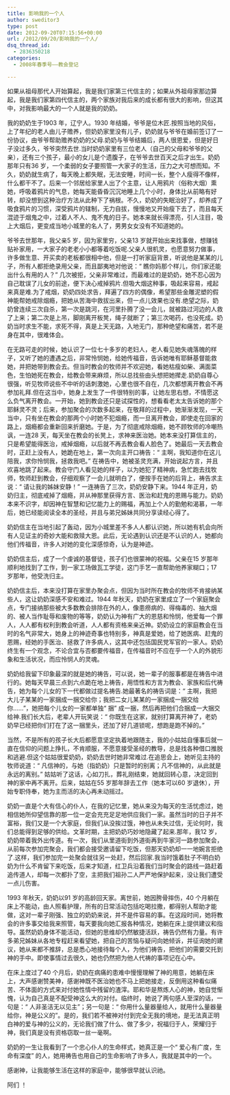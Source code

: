```yaml
---
title: 影响我的一个人
author: sweditor3
type: post
date: 2012-09-20T07:15:56+00:00
url: /2012/09/20/影响我的一个人/
dsq_thread_id:
  - 2836350218
categories:
  - 2008年春季号——教会登记

---
```

如果从祖母那代人开始算起，我是我们家第三代信主的；如果从外祖母家那边算起，我是我们家第四代信主的，两个家族对我后来的成长都有很大的影响，但这其中，对我影响最大的一个人就是我的奶奶。

我的奶奶生于1903 年，辽宁人。1930 年结婚，爷爷是位木匠.按照当地的风俗，上了年纪的老人由儿子赡养，但奶奶家里没有儿子，奶奶就与爷爷在婚前签订了一份协议，由爷爷帮助赡养奶奶的父母.奶奶与爷爷结婚后，两人很恩爱，但是好日子没过多久，爷爷突然去世.当时奶奶家里有三位老人（自己的父母和爷爷的父亲），还有三个孩子，最小的女儿是个遗腹子，在爷爷去世百天之后才出生。奶奶那年只有36 岁，一个柔弱的女子要照管一大家子的生活，压力之大可想而知。不久，奶奶就生病了，每天晚上都失眠，无法安睡，时间一长，整个人瘦得不像样，什么都干不了。后来一个邻居给家里人出了个主意，让人用鸦片（俗称大烟）熏她，呼吸着鸦片的气息，她每天能昏昏沉沉地睡上几个小时，身体比从前略有好转，却没想到这种治疗方法从此种下了祸根。不久，奶奶的失眠治好了，却养成了吸食鸦片的习惯，深受鸦片的辖制，无力自拔，慢慢地又开始瘦下去了，而且每天混迹于烟鬼之中，过着人不人、鬼不鬼的日子。她本来就长得漂亮，引人注目，吸上大烟后，更变成当地小城里的名人了，男男女女没有不知道她的。

爷爷去世那年，我父亲5 岁，因为家里穷，父亲13 岁就开始出来找事做，想赚钱贴补家用，一大家子的老老小小都等着吃饭呢.父亲人很机灵，也愿意努力做事，许多做生意、开买卖的老板都很相中他，但是一打听家庭背景，听说他是某某的儿子，所有人都拒绝录用父亲，而且鄙夷地对他说：“ 瞧你妈那个样儿，你们家还能出什么有用的人？” 几次被拒，父亲非常难过，而最难过的是奶奶，她不忍心因为自己耽误了儿女的前途，便下决心戒掉鸦片.但吸大烟这种事，吸起来容易，戒起来真是难.为了戒烟，奶奶四处求告，拜遍了四方的偶像，希望那些金雕泥塑的假神能帮她戒除烟瘾，把她从苦海中救拔出来，但一点儿效果也没有.绝望之际，奶奶曾连续三次自杀，第一次是跳河，在河里扑腾了没一会儿，就被路过河边的人救了上来；第二次是上吊，脚刚离开板凳，绳子就断了；第三次喝药，也没死成。奶奶当时求生不能，求死不得，真是上天无路，入地无门，那种绝望和痛苦，若不是身在其中，很难体会。

在无路可走的时候，她认识了一位七十多岁的老妇人，老人看见她失魂落魄的样子，又听了她的遭遇之后，非常怜悯她，给她传福音，告诉她唯有耶稣基督能救她，并把她带到教会去。但当时教会的牧师并不欢迎她，看她枯瘦如柴、满面菜色，生怕她死在教会，给教会带来麻烦，所以总找些由头想把她撵走.奶奶自尊心很强，听见牧师说些不中听的话刺激她，心里也很不自在，几次都想离开教会不再参加礼拜.但在这当中，她身上发生了一件很特别的事，让她左思右想，不情愿这么负气离开教会。一开始，她到教会还只是试探性的，想看看老太太告诉她的那个耶稣灵不灵；后来，参加聚会的次数多起来，在敬拜的过程中，她渐渐发现，一天当中，只有坐在教会的那两个小时她不犯烟瘾，而一旦离开教会，即使走在回家的路上，烟瘾都会重新回来折磨她。于是，为了彻底戒除烟瘾，她不顾牧师的冷嘲热讽，一连28 天，每天坐在教会的长凳上，求神来医治她。她本来没打算信主的，只是希望能得医治，戒掉烟瘾，以后就不再去教会看人脸色了。她最后一天去教会时，正赶上没有人，她跪在地上，第一次向主开口祷告：“ 主啊，我知道你在这儿陪我，求你怜悯我，拯救我吧。” 在祷告中，她被圣灵充满，开始说起方言，并且欢喜地跳了起来。教会守门人看见她的样子，以为她犯了精神病，急忙跑去找牧师，牧师赶到教会，仔细观察了一会儿就明白了，便按手在她的后背上，祷告求主说：“ 请让我的姊妹安静！” 一连祷告了三次，奶奶安静下来。1944 年正月，奶奶归主，彻底戒掉了烟瘾，并从神那里获得方言、医治和赶鬼的恩赐与能力。奶奶本来不识字，却因神在智慧和记忆能力上的赐福，再加上个人的勤勉和渴慕，一年后，她已经能阅读全本的圣经，并且与弟兄姊妹共同分享读经心得了。

奶奶信主在当地引起了轰动，因为小城里差不多人人都认识她，所以她有机会向所有人见证主的奇妙大能和救赎大恩。此后，无论遇到认识还是不认识的人，她都向他们传福音，许多人对她的变化深感惊奇，认为是神迹。

奶奶信主后，成了一个虔诚的基督徒，孩子们也很蒙神的祝福。父亲在15 岁那年顺利地找到了工作，到一家工场做瓦工学徒，这门手艺一直帮助他养家糊口；17 岁那年，他受洗归主。

奶奶信主后，本来没打算在家里办聚会点，但因为当时所在教会的牧师不肯接纳某些人，这让奶奶深感不安和难过。1944 年秋天，奶奶在家里成立了一个家庭聚会点，专门接纳那些被大多数教会排除在外的人，像患痨病的、得梅毒的、抽大烟的、被人当作耻辱和废物的等等，奶奶认为神有广大的恩慈和怜悯，他爱每一个罪人，人人都有权利到教会听道，人人都有资格来亲近神。奶奶设立的家庭教会在当时的名气非常大，她身上的神迹奇事也特别多，神真是爱她，给了她医病、赶鬼的恩赐，经她的手医治、拯救了许多病人，这其中还包括国民党军官的一家人。奶奶终生有一个观念，不论合宜与否都要传福音，在传福音时不应在乎一个人的外貌形象和生活状况，而应怜悯人的灵魂。

奶奶给我留下印象最深的就是她的祷告，可以说，她一辈子的服事都是在祷告中进行的。她每天早晨三点到六点跪在地上祷告，用悟性和方言为教会、家族和后代祷告，她为每个儿女的下一代都做过提名祷告.她最著名的祷告词是：“ 主啊，我把大儿子某某的一家捆成一捆交给你；我把二女儿某某的一家捆成一捆交给你……”，她把每个儿女的一家都单独“ 捆” 成一捆，然后再把他们合捆成一大捆交给神.我们长大后，老辈人开玩笑说：“ 你既生在这家，就别打算离开神了，老奶奶早已经把你们打在了这一捆里头，还加了好几道锁呢，想跑是跑不掉的。”

当然，不是所有的孩子长大后都愿意坚定执着地跟随主，我的小姑姑自懂事后就一直在信仰的问题上挣扎，不肯顺服，不愿意接受圣经的教导，总是找各种借口推脱和逃避.但这个姑姑很爱奶奶，奶奶去世时她非常难过.在追思会上，她听见主持的牧师说道：“ 凡信神的，与她（指奶奶）只是暂时的别离；凡不信神的，从此就是永远的离别。” 姑姑听了这话，心如刀扎，葬礼刚结束，她就回转心意，决定回到神的家中再不离开。后来，姑姑在55 岁那年辞去工作（她本可以60 岁退休），开始专职侍奉，她为主而活的决心再未动摇过。

奶奶一直是个大有信心的仆人，在我的记忆里，她从来没为每天的生活忧虑过，她相信她所仰望信靠的那一位一定会充充足足地供应我们一家。虽然当时的日子并不富裕，我们又是一个大家庭，但我们从没挨过饿，神也从未失过信，无论何时，我们总能得到足够的供给。文革时期，主把奶奶巧妙地隐藏了起来.那年，我12 岁，奶奶带着我外出传道。有一次，我们从里道街到外道街再到牛家河一路参加聚会，从前每次参加完聚会，我们都会接受邀请留下吃饭，但那天奶奶却一一地婉言拒绝了.这样，我们参加完一处聚会就往另一处赶，然后回家.我当时饿着肚子不明白奶奶为什么不肯留下来吃饭，后来才知道，红卫兵沿着我们当时聚会的路线一路赶着追传道人，却每一次都扑了空，主把我们祖孙二人严严地保护起来，没让我们遭受一点儿伤害。

1993 年秋天，奶奶以91 岁的高龄回天家。离世前，她因胯骨摔伤，40 个月躺在床上不能动，由人照看护理，所有的日常活动包括吃喝拉撒，都得别人帮助才能做，这对一辈子刚强、独立的奶奶来说，并不是件容易的事。在这段时间，她将教会的许多事交给我来照管，每天要我向她汇报各种情况，她躺在床上提供建议和指导。虽然奶奶身体不能活动，但她的思维却仍然敏捷活跃，祷告仍然有力量。有许多弟兄姊妹从各地专程赶来看望她，把自己的苦恼与疑问向她倾诉，并征询她的建议，她从来都不推辞，总是悉心地接待每个人，为他们祷告，把他们的需要交托到神的手中。即使事情过去很久，她也仍然把为他人代祷的事项记在心中。

在床上度过了40 个月后，奶奶在病痛的患难中慢慢理解了神的用意，她躺在床上，大声感谢赞美神，感谢神既不医治她也不马上把她接走，反倒用这种看似痛苦、不体面的方式来对付她性情中残留的渣滓。耶和华是熬炼人心的神，她自觉惭愧，认为自己真是不配受神这么大的对付。临终时，她说了两句感人至深的话，一句是：“ 人非圣洁无以见主”；另一句是：“ 你用什么量器量给人，就用什么量器量给你，神是公义的”。是的，我们若不被神对付到完全无我的境地，是无法真正明白神的爱与神的公义的，无论我们做了什么、做了多少，祝福归于人，荣耀归于神，我们真是没有资格窃取一丝一毫啊。

奶奶的一生让我看到了一个忠心仆人的生命样式，她真正是一个“ 爱心有广度，生命有深度” 的人，她用祷告也用自己的生命影响了许多人，我就是其中的一个。

感谢神，让我能够生活在这样的家庭中，能够很早就认识祂。

阿们 ！